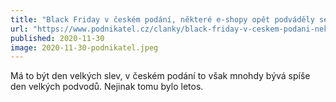 ```yaml
---
title: "Black Friday v českém podání, některé e-shopy opět podváděly se slevami"
url: "https://www.podnikatel.cz/clanky/black-friday-v-ceskem-podani-nektere-e-shopy-opet-podvadely-se-slevami/"
published: 2020-11-30
image: 2020-11-30-podnikatel.jpeg
---
```


Má to být den velkých slev, v českém podání to však mnohdy bývá spíše den velkých podvodů. Nejinak tomu bylo letos.
